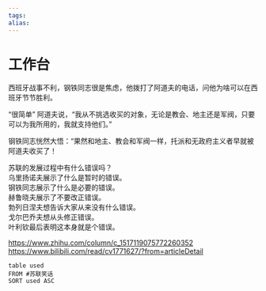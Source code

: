 ```yaml
---
tags: 
alias:
---
```

# 工作台



西班牙战事不利，钢铁同志很是焦虑，他拨打了阿道夫的电话，问他为啥可以在西班牙节节胜利。  
  
“很简单”  阿道夫说，“我从不挑选收买的对象，无论是教会、地主还是军阀，只要可以为我所用的，我就支持他们。”  
  
钢铁同志恍然大悟：“果然和地主、教会和军阀一样，托派和无政府主义者早就被阿道夫收买了！

苏联的发展过程中有什么错误吗？  
乌里扬诺夫展示了什么是暂时的错误。  
钢铁同志展示了什么是必要的错误。  
赫鲁晓夫展示了不要改正错误。  
勃列日涅夫想告诉大家从来没有什么错误。  
戈尔巴乔夫想从头修正错误。  
叶利钦最后表明这本身就是个错误。


https://www.zhihu.com/column/c_1517119075772260352
https://www.bilibili.com/read/cv1771627/?from=articleDetail



```dataview
table used
FROM #苏联笑话
SORT used ASC
```



